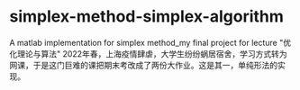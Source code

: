 # simplex-method-simplex-algorithm
 A matlab implementation for simplex method_my final project for lecture "优化理论与算法"
2022年春，上海疫情肆虐，大学生纷纷蜗居宿舍，学习方式转为网课，于是这门巨难的课把期末考改成了两份大作业。这是其一，单纯形法的实现。
